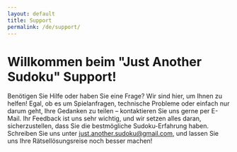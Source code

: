```yaml
---
layout: default
title: Support
permalink: /de/support/
---
```


# Willkommen beim "Just Another Sudoku" Support!

Benötigen Sie Hilfe oder haben Sie eine Frage? Wir sind hier, um Ihnen zu helfen! Egal, ob es um Spielanfragen, technische Probleme oder einfach nur darum geht, Ihre Gedanken zu teilen – kontaktieren Sie uns gerne per E-Mail. Ihr Feedback ist uns sehr wichtig, und wir setzen alles daran, sicherzustellen, dass Sie die bestmögliche Sudoku-Erfahrung haben. Schreiben Sie uns unter [just.another.sudoku@gmail.com](mailto:just.another.sudoku@gmail.com), und lassen Sie uns Ihre Rätsellösungsreise noch besser machen!